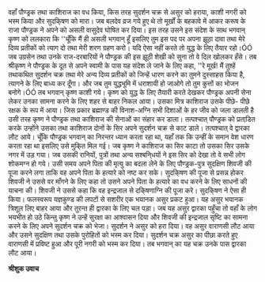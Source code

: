 वहाँ पौण्ड्रक तथा काशिराज का वध किया, किस तरह सुदर्शन चक्र से असुर को हराया, काशी नगरी को भस्म किया और सुदकि्षण को मारा। जब बलदेव व्रज गये हुए थे तो मूर्खों के बहकावे में आकर करूष के राजा पौण्ड्रक ने अपने को असली वासुदेव घोषित कर दिया। इस तरह उसने इस संदेश के साथ भगवान् कृष्ण को ललकारा कि ''चूँकि मैं ही असली भगवान् हूँ इसलिए तुम इस पद पर अपना झूठा दावा तथा मेरे दिव्य प्रतीकों को त्याग दो तथा मेरी शरण ग्रहण करो। यदि ऐसा नहीं करते तो युद्ध के लिए तैयार रहो।ÓÓ जब उग्रसेन तथा उनके राज-दरबारियों ने पौण्ड्रक की इस झूठी शेखी को सुना तो वे दिल खोलकर हँसे। तब श्रीकृष्ण ने पौण्ड्रक के दूत से अपने स्वामी के पास यह संदेश ले जाने के लिए कहा, ''रे मूर्ख! मैं तुश्हें तथाकथित सुदर्शन चक्र तथा मेरे अन्य दिव्य प्रतीकों को जिन्हें धारण करने का तुमने दुस्साहस किया है, त्यागने के लिए बाध्य कर दूँगा। और जब तुम युद्धभूमि में धराशायी हो जाओगे तो तुम कुत्तों का भोजन बनोगे।ÓÓ तब भगवान् कृष्ण काशी गये। कृष्ण को युद्ध के लिए तैयारी करते देखकर पौण्ड्रक अपनी सेना लेकर उनका सामना करने के लिए शहर से बाहर निकल आया। उसका मित्र काशिराज उसके पीछे- पीछे रक्षक के रूप में आया। जिस प्रकार ब्रह्माण्ड की विनाश-अग्नि सभी दिशाओं के हर जीव को जला डालती है उसी तरह कृष्ण ने पौण्ड्रक तथा काशिराज की सेनाओं का संहार कर डाला। तत्पश्चात् पौण्ड्रक को प्रताडि़त करके उन्होंने उसका तथा काशिराज दोनों के सिर अपने सुदर्शन चक्र से काट डाले। तत्पश्चात् वे द्वारका लौट आये। चूँकि पौण्ड्रक भगवान् का निरन्तर ध्यान करता रहा था, यहाँ तक कि उन्हीं के समान वेश धारण करता रहा था इसलिए उसे मुकि्त मिल गई। जब कृष्ण ने काशिराज का सिर काटा तो उसका सिर उसके नगर में उड़ गया। जब उसकी रानियों, पुत्रों तथा अन्य सश्बनि्धयों ने इस सिर को देखा तो वे सभी लोग शोकमग्न हो गये। उसी समय अपने पिता की मृत्यु का बदला लेने के लिए पौण्ड्रक-पुत्र सुदक्षिण शिवजी की पूजा करने लगा ताकि वह अपने पिता के हत्यारे को नष्ट कर सके। सुदकि्षण की पूजा से प्रसन्न होकर शिवजी ने उससे वर माँगने के लिए कहा तो उसने अपने पिता के हत्यारे का वध करने के लिए साधनों की याचना की। शिवजी ने उससे कहा कि वह इन्द्रजाल से दकि्षणाग्नि की पूजा करे। सुदकि्षण ने ऐसा ही किया। फलस्वरूप यज्ञकुण्ड की लपटों से सशरीर एक भयानक असुर प्रकट हुआ। यह असुर भयानक त्रिशूल लिए बाहर आया और तुरन्त ही द्वारका के लिए चल पड़ा। जब यह असुर द्वारका पहुँचा तो वहाँ के लोग भयभीत हो उठे किन्तु कृष्ण ने उन्हें सुरक्षा का आश्वासन दिया और शिवजी की इन्द्रजाल सृष्टि का सामना करने के लिए अपने सुदर्शन चक्र को भेजा। सुदर्शन ने असुर को हरा दिया। वह असुर वाराणसी लौट आया और उसने सुदक्षिण तथा उसके पुरोहितों को भस्म कर दिया। सुदर्शन चक्र असुर का पीछा करते हुए वाराणसी में प्रविष्ट हुआ और पूरी नगरी को भस्म कर दिया। तब भगवान् का यह चक्र उनके पास द्वारका लौट आया।  

**श्रीशुक उवाच** 